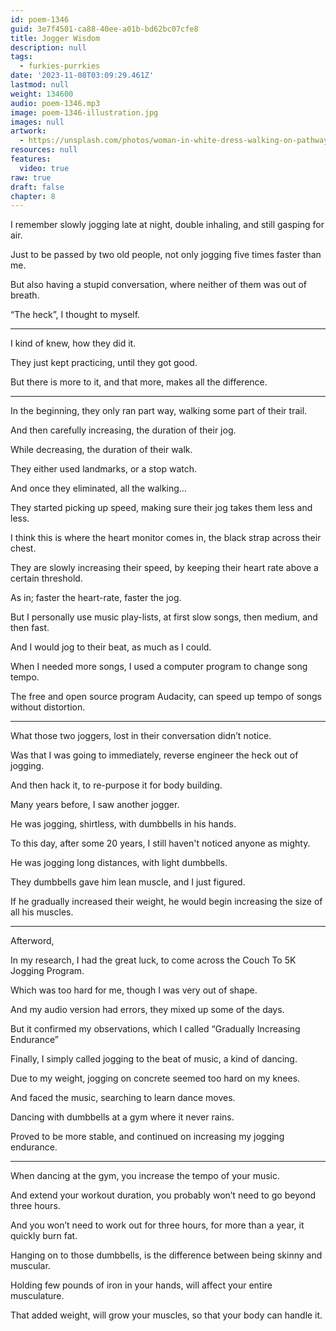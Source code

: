 ```yaml
---
id: poem-1346
guid: 3e7f4501-ca88-40ee-a01b-bd62bc07cfe8
title: Jogger Wisdom
description: null
tags:
  - furkies-purrkies
date: '2023-11-08T03:09:29.461Z'
lastmod: null
weight: 134600
audio: poem-1346.mp3
image: poem-1346-illustration.jpg
images: null
artwork:
  - https://unsplash.com/photos/woman-in-white-dress-walking-on-pathway-between-trees-during-daytime-MJNbBLx9W5U
resources: null
features:
  video: true
raw: true
draft: false
chapter: 8
---
```


I remember slowly jogging late at night,
double inhaling, and still gasping for air.

Just to be passed by two old people,
not only jogging five times faster than me.

But also having a stupid conversation,
where neither of them was out of breath.

“The heck”,
I thought to myself.

---

I kind of knew,
how they did it.

They just kept practicing,
until they got good.

But there is more to it,
and that more, makes all the difference.

---

In the beginning, they only ran part way,
walking some part of their trail.

And then carefully increasing,
the duration of their jog.

While decreasing,
the duration of their walk.

They either used landmarks,
or a stop watch.

And once they eliminated,
all the walking…

They started picking up speed,
making sure their jog takes them less and less.

I think this is where the heart monitor comes in,
the black strap across their chest.

They are slowly increasing their speed,
by keeping their heart rate above a certain threshold.

As in; faster the heart-rate,
faster the jog.

But I personally use music play-lists,
at first slow songs, then medium, and then fast.

And I would jog to their beat,
as much as I could.

When I needed more songs,
I used a computer program to change song tempo.

The free and open source program Audacity,
can speed up tempo of songs without distortion.

---

What those two joggers,
lost in their conversation didn’t notice.

Was that I was going to immediately,
reverse engineer the heck out of jogging.

And then hack it,
to re-purpose it for body building.

Many years before,
I saw another jogger.

He was jogging, shirtless,
with dumbbells in his hands.

To this day, after some 20 years,
I still haven't noticed anyone as mighty.

He was jogging long distances,
with light dumbbells.

They dumbbells gave him lean muscle,
and I just figured.

If he gradually increased their weight,
he would begin increasing the size of all his muscles.

---

Afterword,

In my research, I had the great luck,
to come across the Couch To 5K Jogging Program.

Which was too hard for me,
though I was very out of shape.

And my audio version had errors,
they mixed up some of the days.

But it confirmed my observations,
which I called “Gradually Increasing Endurance”

Finally, I simply called jogging to the beat of music,
a kind of dancing.

Due to my weight,
jogging on concrete seemed too hard on my knees.

And faced the music,
searching to learn dance moves.

Dancing with dumbbells
at a gym where it never rains.

Proved to be more stable,
and continued on increasing my jogging endurance.

---

When dancing at the gym,
you increase the tempo of your music.

And extend your workout duration,
you probably won’t need to go beyond three hours.

And you won’t need to work out for three hours,
for more than a year, it quickly burn fat.

Hanging on to those dumbbells,
is the difference between being skinny and muscular.

Holding few pounds of iron in your hands,
will affect your entire musculature.

That added weight,
will grow your muscles, so that your body can handle it.
